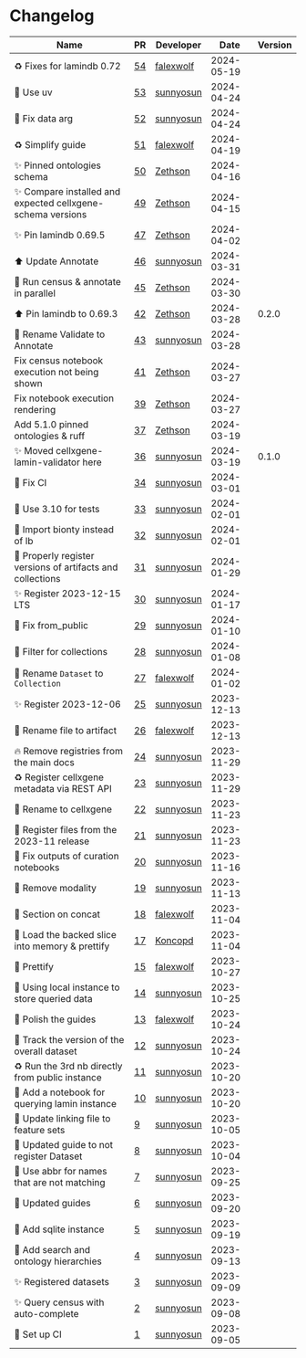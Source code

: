 # Changelog

<!-- prettier-ignore -->
Name | PR | Developer | Date | Version
--- | --- | --- | --- | ---
♻️ Fixes for lamindb 0.72 | [54](https://github.com/laminlabs/cellxgene-lamin/pull/54) | [falexwolf](https://github.com/falexwolf) | 2024-05-19 |
👷 Use uv | [53](https://github.com/laminlabs/cellxgene-lamin/pull/53) | [sunnyosun](https://github.com/sunnyosun) | 2024-04-24 |
💚 Fix data arg | [52](https://github.com/laminlabs/cellxgene-lamin/pull/52) | [sunnyosun](https://github.com/sunnyosun) | 2024-04-24 |
♻️ Simplify guide | [51](https://github.com/laminlabs/cellxgene-lamin/pull/51) | [falexwolf](https://github.com/falexwolf) | 2024-04-19 |
:sparkles: Pinned ontologies schema | [50](https://github.com/laminlabs/cellxgene-lamin/pull/50) | [Zethson](https://github.com/Zethson) | 2024-04-16 |
:sparkles: Compare installed and expected cellxgene-schema versions | [49](https://github.com/laminlabs/cellxgene-lamin/pull/49) | [Zethson](https://github.com/Zethson) | 2024-04-15 |
:sparkles: Pin lamindb 0.69.5 | [47](https://github.com/laminlabs/cellxgene-lamin/pull/47) | [Zethson](https://github.com/Zethson) | 2024-04-02 |
⬆️ Update Annotate | [46](https://github.com/laminlabs/cellxgene-lamin/pull/46) | [sunnyosun](https://github.com/sunnyosun) | 2024-03-31 |
:art: Run census & annotate in parallel | [45](https://github.com/laminlabs/cellxgene-lamin/pull/45) | [Zethson](https://github.com/Zethson) | 2024-03-30 |
⬆️ Pin lamindb to 0.69.3 | [42](https://github.com/laminlabs/cellxgene-lamin/pull/42) | [Zethson](https://github.com/Zethson) | 2024-03-28 | 0.2.0
🚚 Rename Validate to Annotate | [43](https://github.com/laminlabs/cellxgene-lamin/pull/43) | [sunnyosun](https://github.com/sunnyosun) | 2024-03-28 |
Fix census notebook execution not being shown | [41](https://github.com/laminlabs/cellxgene-lamin/pull/41) | [Zethson](https://github.com/Zethson) | 2024-03-27 |
Fix notebook execution rendering | [39](https://github.com/laminlabs/cellxgene-lamin/pull/39) | [Zethson](https://github.com/Zethson) | 2024-03-27 |
Add 5.1.0 pinned ontologies & ruff | [37](https://github.com/laminlabs/cellxgene-lamin/pull/37) | [Zethson](https://github.com/Zethson) | 2024-03-19 |
✨ Moved cellxgene-lamin-validator here | [36](https://github.com/laminlabs/cellxgene-lamin/pull/36) | [sunnyosun](https://github.com/sunnyosun) | 2024-03-19 | 0.1.0
💚 Fix CI | [34](https://github.com/laminlabs/cellxgene-lamin/pull/34) | [sunnyosun](https://github.com/sunnyosun) | 2024-03-01 |
👷 Use 3.10 for tests | [33](https://github.com/laminlabs/cellxgene-lamin/pull/33) | [sunnyosun](https://github.com/sunnyosun) | 2024-02-01 |
🎨 Import bionty instead of lb | [32](https://github.com/laminlabs/cellxgene-lamin/pull/32) | [sunnyosun](https://github.com/sunnyosun) | 2024-02-01 |
🎨 Properly register versions of artifacts and collections | [31](https://github.com/laminlabs/cellxgene-lamin/pull/31) | [sunnyosun](https://github.com/sunnyosun) | 2024-01-29 |
✨ Register 2023-12-15 LTS | [30](https://github.com/laminlabs/cellxgene-lamin/pull/30) | [sunnyosun](https://github.com/sunnyosun) | 2024-01-17 |
🐛 Fix from_public | [29](https://github.com/laminlabs/cellxgene-lamin/pull/29) | [sunnyosun](https://github.com/sunnyosun) | 2024-01-10 |
🎨 Filter for collections | [28](https://github.com/laminlabs/cellxgene-lamin/pull/28) | [sunnyosun](https://github.com/sunnyosun) | 2024-01-08 |
🚚 Rename `Dataset` to `Collection` | [27](https://github.com/laminlabs/cellxgene-lamin/pull/27) | [falexwolf](https://github.com/falexwolf) | 2024-01-02 |
✨ Register 2023-12-06 | [25](https://github.com/laminlabs/cellxgene-lamin/pull/25) | [sunnyosun](https://github.com/sunnyosun) | 2023-12-13 |
🚚 Rename file to artifact | [26](https://github.com/laminlabs/cellxgene-lamin/pull/26) | [falexwolf](https://github.com/falexwolf) | 2023-12-13 |
🔥 Remove registries from the main docs | [24](https://github.com/laminlabs/cellxgene-lamin/pull/24) | [sunnyosun](https://github.com/sunnyosun) | 2023-11-29 |
♻️ Register cellxgene metadata via REST API | [23](https://github.com/laminlabs/cellxgene-lamin/pull/23) | [sunnyosun](https://github.com/sunnyosun) | 2023-11-29 |
🚚 Rename to cellxgene | [22](https://github.com/laminlabs/cellxgene-lamin/pull/22) | [sunnyosun](https://github.com/sunnyosun) | 2023-11-23 |
🍱 Register files from the 2023-11 release | [21](https://github.com/laminlabs/cellxgene-census-lamin/pull/21) | [sunnyosun](https://github.com/sunnyosun) | 2023-11-23 |
📝 Fix outputs of curation notebooks | [20](https://github.com/laminlabs/cellxgene-census-lamin/pull/20) | [sunnyosun](https://github.com/sunnyosun) | 2023-11-16 |
📝 Remove modality | [19](https://github.com/laminlabs/cellxgene-census-lamin/pull/19) | [sunnyosun](https://github.com/sunnyosun) | 2023-11-13 |
📝 Section on concat | [18](https://github.com/laminlabs/cellxgene-census-lamin/pull/18) | [falexwolf](https://github.com/falexwolf) | 2023-11-04 |
📝 Load the backed slice into memory & prettify | [17](https://github.com/laminlabs/cellxgene-census-lamin/pull/17) | [Koncopd](https://github.com/Koncopd) | 2023-11-04 |
📝 Prettify | [15](https://github.com/laminlabs/cellxgene-census-lamin/pull/15) | [falexwolf](https://github.com/falexwolf) | 2023-10-27 |
🎨 Using local instance to store queried data | [14](https://github.com/laminlabs/cellxgene-census-lamin/pull/14) | [sunnyosun](https://github.com/sunnyosun) | 2023-10-25 |
💄 Polish the guides | [13](https://github.com/laminlabs/cellxgene-census-lamin/pull/13) | [falexwolf](https://github.com/falexwolf) | 2023-10-24 |
🎨 Track the version of the overall dataset | [12](https://github.com/laminlabs/cellxgene-census-lamin/pull/12) | [sunnyosun](https://github.com/sunnyosun) | 2023-10-24 |
♻️ Run the 3rd nb directly from public instance | [11](https://github.com/laminlabs/cellxgene-census-lamin/pull/11) | [sunnyosun](https://github.com/sunnyosun) | 2023-10-20 |
📝 Add a notebook for querying lamin instance | [10](https://github.com/laminlabs/cellxgene-census-lamin/pull/10) | [sunnyosun](https://github.com/sunnyosun) | 2023-10-20 |
📝 Update linking file to feature sets | [9](https://github.com/laminlabs/cellxgene-census-lamin/pull/9) | [sunnyosun](https://github.com/sunnyosun) | 2023-10-05 |
📝 Updated guide to not register Dataset | [8](https://github.com/laminlabs/cellxgene-census-lamin/pull/8) | [sunnyosun](https://github.com/sunnyosun) | 2023-10-04 |
🎨 Use abbr for names that are not matching | [7](https://github.com/laminlabs/cellxgene-census-lamin/pull/7) | [sunnyosun](https://github.com/sunnyosun) | 2023-09-25 |
📝 Updated guides | [6](https://github.com/laminlabs/cellxgene-census-lamin/pull/6) | [sunnyosun](https://github.com/sunnyosun) | 2023-09-20 |
🍱 Add sqlite instance | [5](https://github.com/laminlabs/cellxgene-census-lamin/pull/5) | [sunnyosun](https://github.com/sunnyosun) | 2023-09-19 |
📝 Add search and ontology hierarchies | [4](https://github.com/laminlabs/cellxgene-census-lamin/pull/4) | [sunnyosun](https://github.com/sunnyosun) | 2023-09-13 |
✨ Registered datasets | [3](https://github.com/laminlabs/cellxgene-census-lamin/pull/3) | [sunnyosun](https://github.com/sunnyosun) | 2023-09-09 |
✨ Query census with auto-complete | [2](https://github.com/laminlabs/cellxgene-census-lamin/pull/2) | [sunnyosun](https://github.com/sunnyosun) | 2023-09-08 |
👷 Set up CI | [1](https://github.com/laminlabs/cellxgene-census-lamin/pull/1) | [sunnyosun](https://github.com/sunnyosun) | 2023-09-05 |
